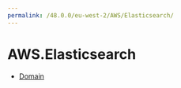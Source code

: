 ```yaml
---
permalink: /48.0.0/eu-west-2/AWS/Elasticsearch/
---
```


# AWS.Elasticsearch



* [Domain](Domain.md)